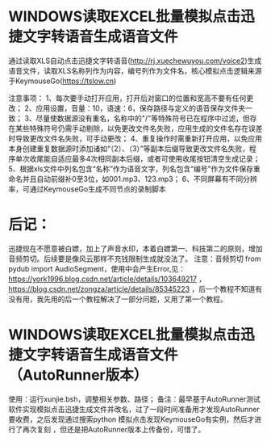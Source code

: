 # WINDOWS读取EXCEL批量模拟点击迅捷文字转语音生成语音文件
通过读取XLS自动点击迅捷文字转语音(http://rj.xuechewuyou.com/voice2)生成语音文件，读取XLS名称列作为内容，编号列作为文件名，核心模拟点击逻辑来源于KeymouseGo(https://tslow.cn)

注意事项：
1、每次要手动打开应用，打开后对窗口的位置和宽高不要有任何更改；
2、应用设置，音量：10，语速：6，保存路径与定义的语音保存文件夹一致；
3、尽量使数据源没有重名，名称中的"/"等特殊符号已在程序中过滤，但存在某些特殊符号仍需手动剔除，以免更改文件名失败，应用生成的文件名存在误差时导致更改文件名失败，可手动更改；
4、重复操作时需重新打开应用，以免应用本身创建重复数据源时添加诸如“（2）、（3）”等副本后缀导致更改文件名失败，程序单次收尾能自适应最多4次相同副本后缀，或者可使用收尾按钮清空生成记录；
5、根据xls文件中列名包含“名称”作为语音文字，列名包含“编号”作为文件保存重命名并且自动前缀补0至3位，如001.mp3、123.mp3；
6、不同屏幕有不同分辨率，可通过KeymouseGo生成不同节点的录制脚本

# 后记：
迅捷现在不愿意被白嫖，加上了声音水印，本着白嫖第一、科技第二的原则，增加音频剪切。后续要是像风云那样不充钱限制生成就没法了。
注意：音频剪切 from pydub import AudioSegment，使用中会产生Error,见：https://york1996.blog.csdn.net/article/details/103649217 ， https://blog.csdn.net/zongza/article/details/85345223 ，后一个教程不知道有没有用，我先用的后一个教程解决了一部分问题，又用了第一个教程。

# WINDOWS读取EXCEL批量模拟点击迅捷文字转语音生成语音文件（AutoRunner版本）

使用：运行xunjie.bsh，调整相关参数、路径；
备注：最早基于AutoRunner测试软件实现模拟点击迅捷生成文件并改名，过了一段时间准备用才发现AutoRunner要收费，之后发现通过搜索python 模拟点击发现KeymouseGo有实例，然后才进行了再次复刻
，但还是把AutoRunner版本上传备份，可惜了。
